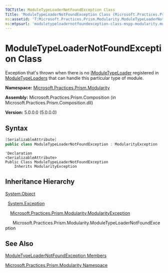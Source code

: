 ```yaml
---
TOCTitle: ModuleTypeLoaderNotFoundException Class
Title: 'ModuleTypeLoaderNotFoundException Class (Microsoft.Practices.Prism.Modularity)'
ms:assetid: 'T:Microsoft.Practices.Prism.Modularity.ModuleTypeLoaderNotFoundException'
ms:mtpsurl: 'moduletypeloadernotfoundexception-class-mspp-modularity.md'
---
```


# ModuleTypeLoaderNotFoundException Class

Exception that's thrown when there is no [IModuleTypeLoader](imoduletypeloader-interface-mspp-modularity) registered in [ModuleTypeLoaders](modulemanager-moduletypeloaders-property-mspp-modularity) that can handle this particular type of module.

**Namespace:** [Microsoft.Practices.Prism.Modularity](mspp-modularity-namespace)

**Assembly:** Microsoft.Practices.Prism.Composition (in Microsoft.Practices.Prism.Composition.dll)

**Version:** 5.0.0.0 (5.0.0.0)

## Syntax

```C#
[SerializableAttribute]
public class ModuleTypeLoaderNotFoundException : ModularityException
```

```VB
'Declaration
<SerializableAttribute>
Public Class ModuleTypeLoaderNotFoundException
	Inherits ModularityException
```

## Inheritance Hierarchy

[System.Object](http://msdn.microsoft.com/en-us/library/e5kfa45b)

  [System.Exception](http://msdn.microsoft.com/en-us/library/c18k6c59)

    [Microsoft.Practices.Prism.Modularity.ModularityException](modularityexception-class-mspp-modularity)

      Microsoft.Practices.Prism.Modularity.ModuleTypeLoaderNotFoundException

## See Also

[ModuleTypeLoaderNotFoundException Members](moduletypeloadernotfoundexception-members-mspp-modularity)

[Microsoft.Practices.Prism.Modularity Namespace](mspp-modularity-namespace)
